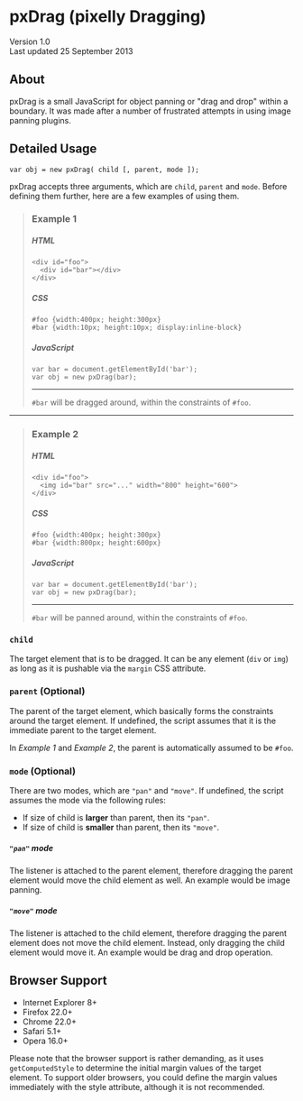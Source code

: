 pxDrag (pixelly Dragging)
=========================

Version 1.0   
Last updated 25 September 2013   

About
-----

pxDrag is a small JavaScript for object panning or "drag and drop" within a boundary. It was made after a number of frustrated attempts in using image panning plugins.


Detailed Usage
--------------
`var obj = new pxDrag( child [, parent, mode ]);`

pxDrag accepts three arguments, which are `child`, `parent` and `mode`. Before defining them further, here are a few examples of using them.

> ### Example 1
> ##### HTML
>     <div id="foo">
>       <div id="bar"></div>
>     </div>
>
> ##### CSS
>     #foo {width:400px; height:300px}
>     #bar {width:10px; height:10px; display:inline-block}
>
> ##### JavaScript
>     var bar = document.getElementById('bar');
>     var obj = new pxDrag(bar);
> ---
> `#bar` will be dragged around, within the constraints of `#foo`.
---
> ### Example 2
> ##### HTML
>     <div id="foo">
>       <img id="bar" src="..." width="800" height="600">
>     </div>
>
> ##### CSS
>     #foo {width:400px; height:300px}
>     #bar {width:800px; height:600px}
>
> ##### JavaScript
>     var bar = document.getElementById('bar');
>     var obj = new pxDrag(bar);
> ---
> `#bar` will be panned around, within the constraints of `#foo`.

### `child`
The target element that is to be dragged. It can be any element (`div` or `img`) as long as it is pushable via the `margin` CSS attribute.

### `parent` (Optional)
The parent of the target element, which basically forms the constraints around the target element. If undefined, the script assumes that it is the immediate parent to the target element.

In *Example 1* and *Example 2*, the parent is automatically assumed to be `#foo`.

### `mode` (Optional)
There are two modes, which are `"pan"` and `"move"`. If undefined, the script assumes the mode via the following rules:

- If size of child is **larger** than parent, then its `"pan"`.
- If size of child is **smaller** than parent, then its `"move"`.

##### `"pan"` mode
The listener is attached to the parent element, therefore dragging the parent element would move the child element as well. An example would be image panning.

##### `"move"` mode
The listener is attached to the child element, therefore dragging the parent element does not move the child element. Instead, only dragging the child element would move it. An example would be drag and drop operation.


Browser Support
---------------
- Internet Explorer 8+
- Firefox 22.0+
- Chrome 22.0+
- Safari 5.1+
- Opera 16.0+

Please note that the browser support is rather demanding, as it uses `getComputedStyle` to determine the initial margin values of the target element. To support older browsers, you could define the margin values immediately with the style attribute, although it is not recommended.